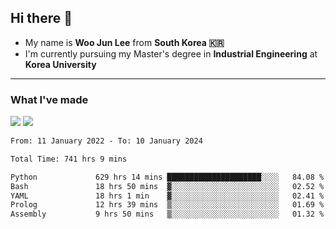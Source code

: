## Hi there 👋

- My name is **Woo Jun Lee** from **South Korea 🇰🇷**
- I'm currently pursuing my Master's degree in **Industrial Engineering** at **Korea University**

---

### What I've made

<a href="https://share.streamlit.io/tomtom1103/kuiai_hackathon_2022/main/JL_app.py"><img src="https://img.shields.io/badge/Journey Lee-161B22?style=for-the-badge&logo=streamlit&logoColor=FF4B4B"/></a> <a href="https://jeon-100.github.io/Dangzang/"><img src="https://img.shields.io/badge/당신을 위한 장학금, 당장!-161B22?style=for-the-badge&logo=react&logoColor=#61DAFB"/></a>

<!--START_SECTION:waka-->

```txt
From: 11 January 2022 - To: 10 January 2024

Total Time: 741 hrs 9 mins

Python             629 hrs 14 mins █████████████████████░░░░   84.08 %
Bash               18 hrs 50 mins  ▓░░░░░░░░░░░░░░░░░░░░░░░░   02.52 %
YAML               18 hrs 1 min    ▓░░░░░░░░░░░░░░░░░░░░░░░░   02.41 %
Prolog             12 hrs 39 mins  ▒░░░░░░░░░░░░░░░░░░░░░░░░   01.69 %
Assembly           9 hrs 50 mins   ▒░░░░░░░░░░░░░░░░░░░░░░░░   01.32 %
```

<!--END_SECTION:waka-->
